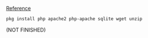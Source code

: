 [Reference](https://the-walking-fish.com/p/nextcloud-server-on-android-termux/)

```bash
pkg install php apache2 php-apache sqlite wget unzip
```

(NOT FINISHED)